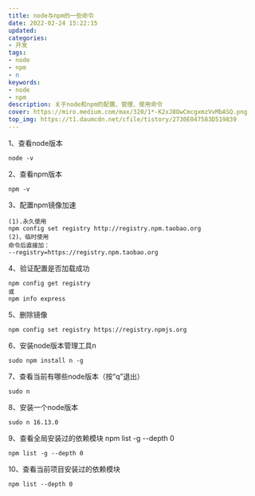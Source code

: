 ```yaml
---
title: node与npm的一些命令
date: 2022-02-24 15:22:15
updated:
categories: 
- 开发
tags: 
- node
- npm
- n
keywords:
- node
- npm
description: 关于node和npm的配置、管理、使用命令
cover: https://miro.medium.com/max/320/1*-K2xJ8OwCmcgxmzVvMbASQ.png
top_img: https://t1.daumcdn.net/cfile/tistory/2730E047583D519839
---
```


1、查看node版本

```shell
node -v
```

2、查看npm版本

```shell
npm -v
```

3、配置npm镜像加速

```shell
(1).永久使用
npm config set registry http://registry.npm.taobao.org
(2)、临时使用
命令后直接加：
--registry=https://registry.npm.taobao.org
```

4、验证配置是否加载成功

```shell
npm config get registry
或
npm info express
```

5、删除镜像

```shell
npm config set registry https://registry.npmjs.org
```

6、安装node版本管理工具n

```shell
sudo npm install n -g
```

7、查看当前有哪些node版本（按“q”退出）

```shell
sudo n
```

8、安装一个node版本

```shell
sudo n 16.13.0
```

9、查看全局安装过的依赖模块 npm list -g --depth 0

```shell
npm list -g --depth 0
```

10、查看当前项目安装过的依赖模块

```shell
npm list --depth 0
```
